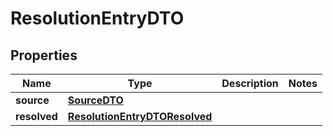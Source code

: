 
# ResolutionEntryDTO

## Properties
Name | Type | Description | Notes
------------ | ------------- | ------------- | -------------
**source** | [**SourceDTO**](SourceDTO.md) |  | 
**resolved** | [**ResolutionEntryDTOResolved**](ResolutionEntryDTOResolved.md) |  | 



